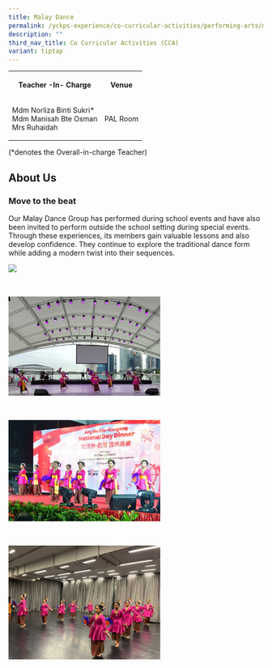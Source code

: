 ```yaml
---
title: Malay Dance
permalink: /yckps-experience/co-curricular-activities/performing-arts/malay-dance/
description: ""
third_nav_title: Co Curricular Activities (CCA)
variant: tiptap
---
```

<table style="minWidth: 50px">
<colgroup>
<col>
<col>
</colgroup>
<tbody>
<tr>
<th rowspan="1" colspan="1">
<p>Teacher -In- Charge</p>
</th>
<th rowspan="1" colspan="1">
<p>Venue</p>
</th>
</tr>
<tr>
<td rowspan="1" colspan="1">
<p>Mdm Norliza Binti Sukri*
<br>Mdm Manisah Bte Osman
<br>Mrs Ruhaidah</p>
</td>
<td rowspan="1" colspan="1">
<p>PAL Room</p>
</td>
</tr>
</tbody>
</table>
<p>(*denotes the Overall-in-charge Teacher)&nbsp;</p>
<h2>About Us</h2>
<h3><strong>Move to the beat</strong></h3>
<p>Our Malay Dance Group has performed during school events and have also
been invited to perform outside the school setting during special events.
Through these experiences, its members gain valuable lessons and also develop
confidence. They continue to explore the traditional dance form while adding
a modern twist into their sequences.</p>
<div class="isomer-image-wrapper">
<img style="width:300px;height:auto;" height="auto" width="100%" src="/images/2023/CCA/malay%20dance%20-%202023%20(1)%20-%20yu%20xin%20stella.jpg">
</div>
<p>
<br>
</p>
<div class="isomer-image-wrapper">
<img style="width:300px;height:auto;" height="auto" width="100%" src="/images/2023/CCA/malay%20dance%20-%20esplanade%20-%20yu%20xin%20stella.jpg">
</div>
<p>
<br>
</p>
<div class="isomer-image-wrapper">
<img style="width:300px;height:auto;" height="auto" width="100%" src="/images/2023/CCA/malay%20dance%20-%20ndd%202022%20-%20yu%20xin%20stella.jpeg">
</div>
<p>
<br>
</p>
<div class="isomer-image-wrapper">
<img style="width:300px;height:auto;" height="auto" width="100%" src="/images/2023/CCA/malay%20dance%201%20-%20yu%20xin%20stella.jpeg">
</div>
<p></p>